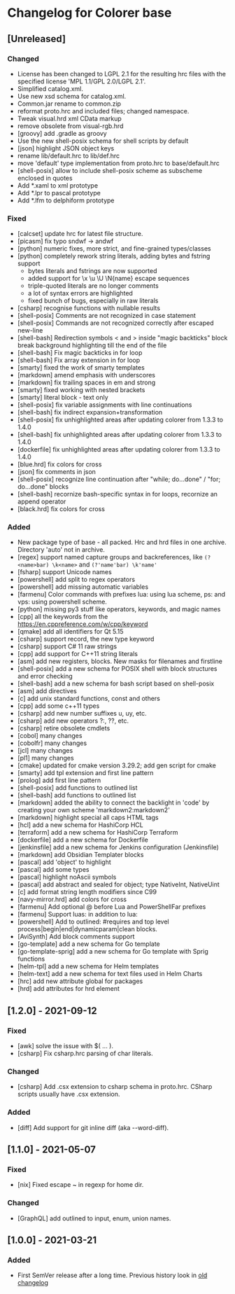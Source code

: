 # Changelog for Colorer base

## [Unreleased]

### Changed
- License has been changed to LGPL 2.1 for the resulting hrc files with the specified license 'MPL 1.1/GPL 2.0/LGPL 2.1'.
- Simplified catalog.xml.
- Use new xsd schema for catalog.xml.
- Common.jar rename to common.zip
- reformat proto.hrc and included files; changed namespace.
- Tweak visual.hrd xml CData markup
- remove obsolete from visual-rgb.hrd
- [groovy] add .gradle as groovy
- Use the new shell-posix schema for shell scripts by default
- [json] highlight JSON object keys
- rename lib/default.hrc to lib/def.hrc
- move 'default' type implementation from proto.hrc to base/default.hrc
- [shell-posix] allow to include shell-posix scheme as subscheme enclosed in quotes
- Add *.xaml to xml prototype
- Add *.lpr to pascal prototype
- Add *.lfm to delphiform prototype
  
### Fixed
- [calcset] update hrc for latest file structure.
- [picasm] fix typo  sndwf -> andwf
- [python] numeric fixes, more strict, and fine-grained types/classes
- [python] completely rework string literals, adding bytes and fstring support
    * bytes literals and fstrings are now supported
    * added support for \x \u \U \N{name} escape sequences
    * triple-quoted literals are no longer comments
    * a lot of syntax errors are highlighted
    * fixed bunch of bugs, especially in raw literals
- [csharp] recognise functions with nullable results
- [shell-posix] Comments are not recognized in case statement
- [shell-posix] Commands are not recognized correctly after escaped new-line
- [shell-bash] Redirection symbols < and > inside "magic backticks" block break background highlighting till the end of the file
- [shell-bash] Fix magic backticks in for loop
- [shell-bash] Fix array extension in for loop
- [smarty] fixed the work of smarty templates
- [markdown] amend emphasis with underscores
- [markdown] fix trailing spaces in em and strong
- [smarty] fixed working with nested brackets
- [smarty] literal block - text only
- [shell-posix] fix variable assignments with line continuations
- [shell-bash] fix indirect expansion+transformation
- [shell-posix] fix unhighlighted areas after updating colorer from 1.3.3 to 1.4.0
- [shell-bash] fix unhighlighted areas after updating colorer from 1.3.3 to 1.4.0
- [dockerfile] fix unhighlighted areas after updating colorer from 1.3.3 to 1.4.0
- [blue.hrd] fix colors for cross
- [json] fix comments in json
- [shell-posix] recognize line continuation after "while; do...done" / "for; do...done" blocks
- [shell-bash] recornize bash-specific syntax in for loops, recornize an append operator
- [black.hrd] fix colors for cross

### Added
- New package type of base - all packed. Hrc and hrd files in one archive. Directory 'auto' not in archive.
- [regex] support named capture groups and backreferences, like `(?<name>bar) \k<name>` and `(?'name'bar) \k'name'`
- [fsharp] support Unicode names
- [powershell] add split to regex operators
- [powershell] add missing automatic variables
- [farmenu] Color commands with prefixes lua: using lua scheme, ps: and vps: using powershell scheme.
- [python] missing py3 stuff like operators, keywords, and magic names
- [cpp] all the keywords from the https://en.cppreference.com/w/cpp/keyword
- [qmake] add all identifiers for Qt 5.15
- [csharp] support record, the new type keyword
- [csharp] support C# 11 raw strings
- [cpp] add support for C++11 string literals
- [asm] add new registers, blocks. New masks for filenames and firstline
- [shell-posix] add a new schema for POSIX shell with block structures and error checking
- [shell-bash] add a new schema for bash script based on shell-posix
- [asm] add directives
- [c] add unix standard functions, const and others
- [cpp] add some c++11 types
- [csharp] add new number suffixes u, uy, etc.
- [csharp] add new operators ?:, ??, etc.
- [csharp] retire obsolete cmdlets
- [cobol] many changes
- [cobolfr] many changes
- [jcl] many changes
- [pl1] many changes
- [cmake] updated for cmake version 3.29.2; add gen script for cmake
- [smarty] add tpl extension and first line pattern
- [prolog] add first line pattern
- [shell-posix] add functions to outlined list
- [shell-bash] add functions to outlined list
- [markdown] added the ability to connect the backlight in 'code' by creating your own scheme 'markdown2:markdown2'
- [markdown] highlight special all caps HTML tags
- [hcl] add a new schema for HashiCorp HCL
- [terraform] add a new schema for HashiCorp Terraform
- [dockerfile] add a new schema for Dockerfile
- [jenkinsfile] add a new schema for Jenkins configuration (Jenkinsfile)
- [markdown] add Obsidian Templater blocks
- [pascal] add 'object' to highlight
- [pascal] add some types
- [pascal] highlight noAscii symbols
- [pascal] add abstract and sealed for object; type NativeInt, NativeUint
- [c] add format string length modifiers since C99
- [navy-mirror.hrd] add colors for cross
- [farmenu] Add optional @ before Lua and PowerShellFar prefixes
- [farmenu] Support luas: in addition to lua:
- [powershell] Add to outlined: #requires and top level process|begin|end|dynamicparam|clean blocks.
- [AviSynth] Add block comments support
- [go-template] add a new schema for Go template
- [go-template-sprig] add a new schema for Go template with Sprig functions
- [helm-tpl] add a new schema for Helm templates
- [helm-text] add a new schema for text files used in Helm Charts
- [hrc] add new attribute global for packages
- [hrd] add attributes for hrd element

## [1.2.0] - 2021-09-12

### Fixed
- [awk] solve the issue with $( ... ).
- [csharp] Fix csharp.hrc parsing of char literals.

### Changed
- [csharp] Add .csx extension to csharp schema in proto.hrc. CSharp scripts usually have .csx extension.

### Added
- [diff] Add support for git inline diff (aka --word-diff).

## [1.1.0] - 2021-05-07

### Fixed
- [nix] Fixed escape ~ in regexp for home dir.

### Changed
- [GraphQL] add outlined to input, enum, union names.

## [1.0.0] - 2021-03-21

### Added
- First SemVer release after a long time. Previous history look in [old changelog](https://github.com/colorer/Colorer-schemes/blob/0ce9aa4ecf2fda04b959a7a74fd965247d8f65f8/hrc/hrc/CHANGELOG)


